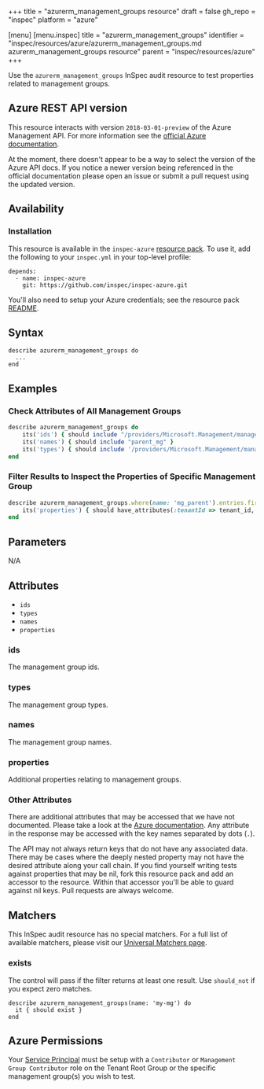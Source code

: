 +++
title = "azurerm_management_groups resource"
draft = false
gh_repo = "inspec"
platform = "azure"

[menu]
  [menu.inspec]
    title = "azurerm_management_groups"
    identifier = "inspec/resources/azure/azurerm_management_groups.md azurerm_management_groups resource"
    parent = "inspec/resources/azure"
+++

Use the `azurerm_management_groups` InSpec audit resource to test properties related to
management groups.

## Azure REST API version

This resource interacts with version `2018-03-01-preview` of the Azure
Management API. For more information see the [official Azure documentation](https://docs.microsoft.com/en-us/rest/api/resources/managementgroups/list).

At the moment, there doesn't appear to be a way to select the version of the
Azure API docs. If you notice a newer version being referenced in the official
documentation please open an issue or submit a pull request using the updated
version.

## Availability

### Installation

This resource is available in the `inspec-azure` [resource
pack](/inspec/glossary/#resource-pack). To use it,
add the following to your `inspec.yml` in your top-level profile:

    depends:
      - name: inspec-azure
        git: https://github.com/inspec/inspec-azure.git

You'll also need to setup your Azure credentials; see the resource pack
[README](https://github.com/inspec/inspec-azure#inspec-for-azure).

## Syntax

    describe azurerm_management_groups do
      ...
    end

## Examples

### Check Attributes of All Management Groups

```ruby
describe azurerm_management_groups do
    its('ids') { should include "/providers/Microsoft.Management/managementGroups/mg_id" }
    its('names') { should include "parent_mg" }
    its('types') { should include '/providers/Microsoft.Management/managementGroups' }
end
```

### Filter Results to Inspect the Properties of Specific Management Group

```ruby
describe azurerm_management_groups.where(name: 'mg_parent').entries.first do
    its('properties') { should have_attributes(:tenantId => tenant_id, :displayName => parent_dn)}
end
```

## Parameters

N/A

## Attributes

- `ids`
- `types`
- `names`
- `properties`

### ids

The management group ids.

### types

The management group types.

### names

The management group names.

### properties

Additional properties relating to management groups.

### Other Attributes

There are additional attributes that may be accessed that we have not
documented. Please take a look at the [Azure documentation](#azure-rest-api-version).
Any attribute in the response may be accessed with the key names separated by
dots (`.`).

The API may not always return keys that do not have any associated data. There
may be cases where the deeply nested property may not have the desired
attribute along your call chain. If you find yourself writing tests against
properties that may be nil, fork this resource pack and add an accessor to the
resource. Within that accessor you'll be able to guard against nil keys. Pull
requests are always welcome.

## Matchers

This InSpec audit resource has no special matchers. For a full list of
available matchers, please visit our [Universal Matchers
page](/inspec/matchers/).

### exists

The control will pass if the filter returns at least one result. Use
`should_not` if you expect zero matches.

    describe azurerm_management_groups(name: 'my-mg') do
      it { should exist }
    end

## Azure Permissions

Your [Service
Principal](https://docs.microsoft.com/en-us/azure/azure-resource-manager/resource-group-create-service-principal-portal)
must be setup with a `Contributor` or `Management Group Contributor` role on the
Tenant Root Group or the specific management group(s) you wish to test.
